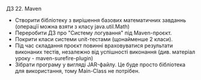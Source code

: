 ДЗ 22. Maven

 - Створити бібліотеку з вирішення базових математичних завданнь (операції можна взяти з класу java.util.Math)
 - Переробити ДЗ про "Систему логування" під Maven-проєкт.
 - Покрити класи системи unit-тестами (щонайменше 2 класи).
 - Під час складання проєкт повинні враховуватися результати виконаних тестів, незалежно від успішності виконання (див. матеріал уроку - maven-surefire-plugin)
 - Зібрати програму у вигляді JAR-файлу. Це буде просто бібліотека для використання, тому Main-Class не потрібен.